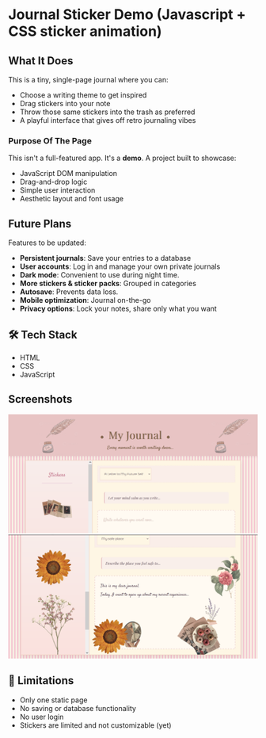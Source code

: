 # Journal Sticker Demo (Javascript + CSS sticker animation)

## What It Does

This is a tiny, single-page journal where you can:
- Choose a writing theme to get inspired
- Drag stickers into your note
- Throw those same stickers into the trash as preferred 
- A playful interface that gives off retro journaling vibes

### Purpose Of The Page

This isn't a full-featured app. It's a **demo**. A project built to showcase:
- JavaScript DOM manipulation
- Drag-and-drop logic
- Simple user interaction
- Aesthetic layout and font usage

## Future Plans 

Features to be updated:
- **Persistent journals**: Save your entries to a database
- **User accounts**: Log in and manage your own private journals
- **Dark mode**: Convenient to use during night time.
- **More stickers & sticker packs**: Grouped in categories
- **Autosave**: Prevents data loss.
- **Mobile optimization**: Journal on-the-go
- **Privacy options**: Lock your notes, share only what you want

## 🛠 Tech Stack

- HTML
- CSS
- JavaScript

## Screenshots

![Header](./screenshots/journalsc1.PNG)
![The Note](./screenshots/journalsc2.PNG)

## 🚧 Limitations

- Only one static page
- No saving or database functionality
- No user login
- Stickers are limited and not customizable (yet)
